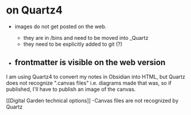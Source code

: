 # on Quartz4


- images do not get posted on the web.
	- they are in /bins and need to be moved into \_Quartz
	- they need to be explicitly added to git (?)

- frontmatter is visible on the web version
	- 

I am using Quartz4 to convert my notes in Obsidian into HTML, but Quartz does not recognize ".canvas files" i.e. diagrams made that was, so if published, I'll have to publish an image of the canvas.


[[Digital Garden technical options]] -Canvas files are not recognized by Quartz

